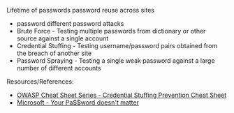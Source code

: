 

Lifetime of passwords
password reuse across sites
  - password 
different password attacks
  - Brute Force - Testing multiple passwords from dictionary or other source against a single account
  - Credential Stuffing - Testing username/password pairs obtained from the breach of another site
  - Password Spraying - Testing a single weak password against a large number of different accounts

Resources/References:
  - [OWASP Cheat Sheet Series - Credential Stuffing Prevention Cheat Sheet](https://cheatsheetseries.owasp.org/cheatsheets/Credential_Stuffing_Prevention_Cheat_Sheet.html)
  - [Microsoft - Your Pa$$word doesn't matter](https://techcommunity.microsoft.com/t5/microsoft-entra-azure-ad-blog/your-pa-word-doesn-t-matter/ba-p/731984)

